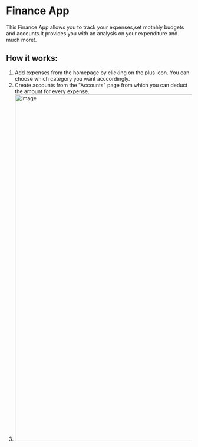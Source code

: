# Finance App

This Finance App allows you to track your expenses,set motnhly budgets and accounts.It provides you with an analysis on your
expenditure and much more!.

## How it works:
1. Add expenses from the homepage by clicking on the plus icon. You can choose which category you want acccordingly.
2. Create accounts from the "Accounts" page from which you can deduct the amount for every expense.
3. <img width="940" alt="image" src="https://github.com/HarshitBansal9/Finance-App/assets/90168787/f45136e8-5275-4f14-a024-cd60aea2bcf9">
